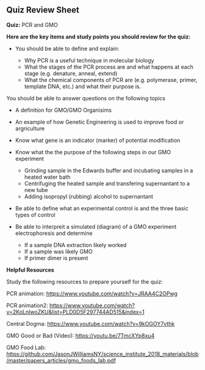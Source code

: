 ## Quiz Review Sheet

**Quiz:** PCR and GMO



**Here are the key items and study points you should review for the quiz:**


- You should be able to define and explain:

    - Why PCR is a useful technique in molecular biology
    - What the stages of the PCR process are and what happens at each stage (e.g. denature, anneal, extend)
    - What the chemical components of PCR are (e.g. polymerase, primer, template DNA, etc.) and what their purpose is.


You should be able to answer questions on the following topics


- A definition for GMO/GMO Organisims

- An example of how Genetic Engineering is used to improve food or argriculture

- Know what gene is an indicator (marker) of potential modification

- Know what the the purpose of the following steps in our GMO experiment

  - Grinding sample in the Edwards buffer and incubating samples in a heated water bath
  - Centrifuging the heated sample and transfering supernantant to a new tube
  - Adding isopropyl (rubbing) alcohol to supernantant

- Be able to define what an experimental control is and the three basic types of control

- Be able to interpreit a simulated (diagram) of a GMO experiment electrophoresis and determine

  - If a sample DNA extraction likely worked
  - If a sample was likely GMO
  - If primer dimer is present



**Helpful Resources**

Study the following resources to prepare yourself for the quiz:

PCR animation: https://www.youtube.com/watch?v=JRAA4C2OPwg

PCR animation2: https://www.youtube.com/watch?v=2KoLnIwoZKU&list=PLD0D5F297744AD515&index=1

Central Dogma: https://www.youtube.com/watch?v=9kOGOY7vthk

GMO Good or Bad (Video): https://youtu.be/7TmcXYp8xu4

GMO Food Lab: https://github.com/JasonJWilliamsNY/science_institute_2018_materials/blob/master/papers_articles/gmo_foods_lab.pdf
